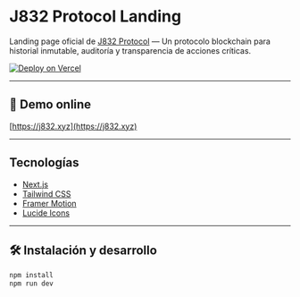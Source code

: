  # J832 Protocol Landing

Landing page oficial de [J832 Protocol](https://j832.xyz) — Un protocolo blockchain para historial inmutable, auditoría y transparencia de acciones críticas.

[![Deploy on Vercel](https://vercel.com/button)](https://vercel.com/new/import?s=https://github.com/mfelizweb/j832-landing)

---

## 🚀 Demo online

[https://j832.xyz](https://j832.xyz)

---

## Tecnologías

- [Next.js](https://nextjs.org/)
- [Tailwind CSS](https://tailwindcss.com/)
- [Framer Motion](https://framer.com/motion/)
- [Lucide Icons](https://lucide.dev/)

---

## 🛠️ Instalación y desarrollo

```bash
npm install
npm run dev
